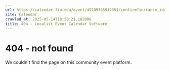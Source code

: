 ```yaml
---
url: https://calendar.fiu.edu/event/49109765919551/confirm?instance_id=49109765935946&return=https%3A%2F%2Fcalendar.fiu.edu%2Fthefrost
site: Calendar
crawled_at: 2025-05-14T18:50:21.182808
title: 404 - Localist Event Calendar Software
---
```


# 404 - not found
We couldn't find the page on this community event platform.
